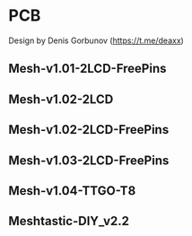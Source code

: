 # PCB

Design by Denis Gorbunov (https://t.me/deaxx)

## Mesh-v1.01-2LCD-FreePins


## Mesh-v1.02-2LCD


## Mesh-v1.02-2LCD-FreePins


## Mesh-v1.03-2LCD-FreePins


## Mesh-v1.04-TTGO-T8


## Meshtastic-DIY_v2.2